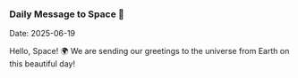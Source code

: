 ### Daily Message to Space 🌌
Date: 2025-06-19

Hello, Space! 🌍 We are sending our greetings to the universe from Earth on this beautiful day!
